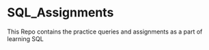 # SQL_Assignments
This Repo contains the practice queries and assignments as a part of learning SQL
